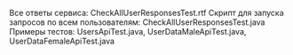 Все ответы сервиса: CheckAllUserResponsesTest.rtf
Скрипт для запуска запросов по всем пользователям: CheckAllUserResponsesTest.java
Примеры тестов: UsersApiTest.java, UserDataMaleApiTest.java, UserDataFemaleApiTest.java
